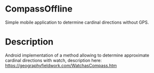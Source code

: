 # CompassOffline
Simple mobile application to determine cardinal directions without GPS.

# Description
Android implementation of a method allowing to determine approximate cardinal directions with watch, description here: https://geographyfieldwork.com/WatchasCompass.htm
